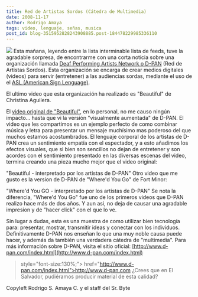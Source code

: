 ```yaml
---
title: Red de Artistas Sordos (Cátedra de Multimedia)
date: 2008-11-17
author: Rodrigo Amaya
tags: video, lenguaje, señas, musica
post_id: blog-3515952828243908885.post-184478229985336110
---
```


[![](https://1.bp.blogspot.com/_ayvorITawE4/SSIxbk8W4mI/AAAAAAAABaQ/U5aZvuQIltI/s320/dpan_logo.jpg)](https://1.bp.blogspot.com/_ayvorITawE4/SSIxbk8W4mI/AAAAAAAABaQ/U5aZvuQIltI/s1600-h/dpan_logo.jpg) Esta mañana,
leyendo entre la lista interminable lista de feeds, tuve la agradable sorpresa, de encontrarme con una corta noticia sobre una organización llamada [Deaf Performing Artists Network o D-PAN](http://www.d-pan.com/index.html) (Red de Artistas Sordos). Esta organización se encarga de crear medios digitales (videos) para servir (entretener) a las audiencias sordas, mediante el uso de el [ASL (American Sign Lenguage)](http://en.wikipedia.org/wiki/American_Sign_Language).

El ultimo video que esta organización ha realizado es "Beautiful" de Christina Aguilera.

El [video original de "Beautiful"](http://ca.youtube.com/watch?v=KNthqC2fsVw), en lo personal, no me causo ningún impacto... hasta que vi la versión "visualmente aumentada" de D-PAN. El video que les compartimos es un ejemplo perfecto de como combinar música y letra para presentar un mensaje muchísimo mas poderoso del que muchos estamos acostumbrados. El lenguaje corporal de los artistas de D-PAN crea un sentimiento empatía con el espectador, y a esto añadimos los efectos visuales, que si bien son sencillos no dejan de entretener y son acordes con el sentimiento presentado en las diversas escenas del video, termina creando una pieza mucho mejor que el video original:

"Beautiful - interpretado
por los artistas de D-PAN" Otro video que me gusto es la version de D-PAN de "Where'd You Go" de Fort Minor:

"Where'd You GO -
interpretado por los artistas de D-PAN" Se nota la diferencia, "Where'd You Go" fue uno de los primeros videos que D-PAN realizo hace más de dos años. Y aun asi, no deja de causar una agradable impresion y de "hacer click" con el que lo ve.

Sin lugar a dudas, esta es una muestra de como utilizar bien tecnología para: presentar, mostrar, transmitir ideas y conectar con los individuos. Definitivamente D-PAN nos enseñan lo que una muy noble causa puede hacer, y además da también una verdadera cátedra de "multimedia". Para más información sobre D-PAN, visita el sitio oficial:
[http://www.d-pan.com/index.html](http://www.d-pan.com/index.html)
> style="font-size:130%;"> href="http://www.d-pan.com/index.html">http://www.d-pan.com
¿Crees que en El Salvador, pudiéramos producir material de esta calidad?

Copyleft Rodrigo S. Amaya C. y el staff del Sr. Byte